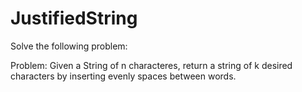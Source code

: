 # JustifiedString
Solve the following problem:

Problem:
Given a String of n characteres, return a string of k desired characters by inserting evenly spaces between words.
